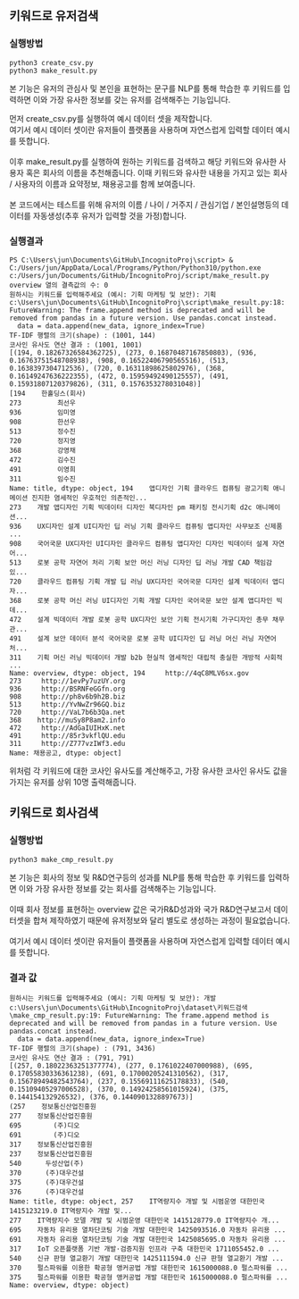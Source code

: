 ## 키워드로 유저검색
### 실행방법
```
python3 create_csv.py
python3 make_result.py
```
본 기능은 유저의 관심사 및 본인을 표현하는 문구를 NLP를 통해 학습한 후 키워드를 입력하면 이와 가장 유사한 정보를 갖는 유저를 검색해주는 기능입니다.
<br>

먼저 create_csv.py를 실행하여 예시 데이터 셋을 제작합니다.<br>
여기서 예시 데이터 셋이란 유저들이 플랫폼을 사용하며 자연스럽게 입력할 데이터 예시를 뜻합니다. 
<br>
<br>
이후 make_result.py를 실행하여 원하는 키워드를 검색하고 해당 키워드와 유사한 사용자 혹은 회사의 이름을 추천해줍니다. 이때 키워드와 유사한 내용을 가지고 있는 회사 / 사용자의 이름과 요약정보, 채용공고를 함께 보여줍니다.
<br>
<br>
본 코드에서는 테스트를 위해 유저의 이름 / 나이 / 거주지 / 관심기업 / 본인설명등의 데이터를 자동생성(추후 유저가 입력할 것을 가정)합니다.

### 실행결과

```
PS C:\Users\jun\Documents\GitHub\IncognitoProj\script> & C:/Users/jun/AppData/Local/Programs/Python/Python310/python.exe c:/Users/jun/Documents/GitHub/IncognitoProj/script/make_result.py
overview 열의 결측값의 수: 0
원하시는 키워드를 입력해주세요 (예시: 기획 마케팅 및 보안): 기획
c:\Users\jun\Documents\GitHub\IncognitoProj\script\make_result.py:18: FutureWarning: The frame.append method is deprecated and will be removed from pandas in a future version. Use pandas.concat instead.
  data = data.append(new_data, ignore_index=True)
TF-IDF 행렬의 크기(shape) : (1001, 144)
코사인 유사도 연산 결과 : (1001, 1001)
[(194, 0.18267326584362725), (273, 0.16870487167850803), (936, 0.16763751548708938), (908, 0.16522406790565516), (513, 0.1638397304712536), (720, 0.16311898625802976), (368, 0.16149247636222355), (472, 0.15959492490125557), (491, 0.15931807120379826), (311, 0.1576353278031048)]
[194    한홀딩스(회사)
273         최선우
936         임미영
908         한선우
513         정수진
720         정지영
368         강영채
472         김수진
491         이영희
311         임수진
Name: title, dtype: object, 194    앱디자인 기획 클라우드 컴퓨팅 광고기획 애니메이션 진지한 염세적인 우호적인 의존적인...
273    개발 앱디자인 기획 빅데이터 디자인 북디자인 pm 패키징 전시기획 d2c 애니메이션...
936    UX디자인 설계 UI디자인 딥 러닝 기획 클라우드 컴퓨팅 앱디자인 사무보조 신제품 ...
908    국어국문 UX디자인 UI디자인 클라우드 컴퓨팅 앱디자인 디자인 빅데이터 설계 자연어...
513    로봇 공학 자연어 처리 기획 보안 머신 러닝 디자인 딥 러닝 개발 CAD 책임감 있...
720    클라우드 컴퓨팅 기획 개발 딥 러닝 UX디자인 국어국문 디자인 설계 빅데이터 앱디자...
368    로봇 공학 머신 러닝 UI디자인 기획 개발 디자인 국어국문 보안 설계 앱디자인 빅데...
472    설계 빅데이터 개발 로봇 공학 UX디자인 보안 기획 전시기획 가구디자인 총무 채무관...
491    설계 보안 데이터 분석 국어국문 로봇 공학 UI디자인 딥 러닝 머신 러닝 자연어 처...
311    기획 머신 러닝 빅데이터 개발 b2b 현실적 염세적인 대립적 충실한 개방적 사회적 ...
Name: overview, dtype: object, 194     http://4qC8MLV6sx.gov
273     http://1evPy7uzUY.org
936     http://BSRNFeGGfn.org
908     http://ph8v6b9h2B.biz
513     http://YvNwZr96GQ.biz
720     http://VaL7b6b3Qa.net
368    http://muSy8P8am2.info
472     http://AdGaIUIHxK.net
491     http://85r3vkflQU.edu
311     http://Z777vzIWf3.edu
Name: 채용공고, dtype: object]
```
위처럼 각 키워드에 대한 코사인 유사도를 계산해주고, 가장 유사한 코사인 유사도 값을 가지는 유저를 상위 10명 출력해줍니다.

## 키워드로 회사검색
### 실행방법
```
python3 make_cmp_result.py
```
본 기능은 회사의 정보 및 R&D연구등의 성과를 NLP를 통해 학습한 후 키워드를 입력하면 이와 가장 유사한 정보를 갖는 회사를 검색해주는 기능입니다.
<br><br>
이때 회사 정보를 표현하는 overview 값은 국가R&D성과와 국가 R&D연구보고서 데이터셋을 합쳐 제작하였기 때문에 유저정보와 달리 별도로 생성하는 과정이 필요없습니다.
<br><br>
여기서 예시 데이터 셋이란 유저들이 플랫폼을 사용하며 자연스럽게 입력할 데이터 예시를 뜻합니다. 

### 결과 값
```
원하시는 키워드를 입력해주세요 (예시: 기획 마케팅 및 보안): 개발
c:\Users\jun\Documents\GitHub\IncognitoProj\dataset\키워드검색\make_cmp_result.py:19: FutureWarning: The frame.append method is deprecated and will be removed from pandas in a future version. Use pandas.concat instead.
  data = data.append(new_data, ignore_index=True)
TF-IDF 행렬의 크기(shape) : (791, 3436)
코사인 유사도 연산 결과 : (791, 791)
[(257, 0.18022363251377774), (277, 0.1761022407000988), (695, 0.17055830336361238), (691, 0.17000205241310562), (317, 0.15678949482543764), (237, 0.15569111625178833), (540, 0.15109405297006528), (370, 0.14924258561015924), (375, 0.144154132926532), (376, 0.1440901328897673)]
(257    정보통신산업진흥원
277    정보통신산업진흥원
695        (주)디오
691        (주)디오
317    정보통신산업진흥원
237    정보통신산업진흥원
540      두성산업(주)
370      (주)대우건설
375      (주)대우건설
376      (주)대우건설
Name: title, dtype: object, 257    IT역량지수 개발 및 시범운영 대한민국 1415123219.0 IT역량지수 개발 및...
277    IT역량지수 모델 개발 및 시범운영 대한민국 1415128779.0 IT역량지수 개...
695    자동차 유리용 열차단코팅 기술 개발 대한민국 1425093516.0 자동차 유리용 ...
691    자동차 유리용 열차단코팅 기술 개발 대한민국 1425085695.0 자동차 유리용 ...
317    IoT 오픈플랫폼 기반 개발·검증지원 인프라 구축 대한민국 1711055452.0 ...
540    신규 판형 열교환기 개발 대한민국 1425111594.0 신규 판형 열교환기 개발 ...
370    펄스파워를 이용한 확공형 앵커공법 개발 대한민국 1615000088.0 펄스파워를 ...
375    펄스파워를 이용한 확공형 앵커공법 개발 대한민국 1615000088.0 펄스파워를 ...
Name: overview, dtype: object)
```